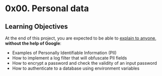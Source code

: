 # 0x00. Personal data
## Learning Objectives
At the end of this project, you are expected to be able to <a href="/rltoken/yiowzem5NkzxawDmImXy8Q" title="explain to anyone" target="_blank">explain to anyone</a>, <strong>without the help of Google</strong>:
- Examples of Personally Identifiable Information (PII)
- How to implement a log filter that will obfuscate PII fields
- How to encrypt a password and check the validity of an input password
- How to authenticate to a database using environment variables